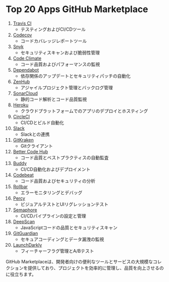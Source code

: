 # Top 20 Apps GitHub Marketplace 

1. [Travis CI](https://github.com/marketplace/travis-ci)
   - テスティングおよびCI/CDツール
2. [Codecov](https://github.com/marketplace/codecov)
   - コードカバレッジレポートツール
3. [Snyk](https://github.com/marketplace/snyk)
   - セキュリティスキャンおよび脆弱性管理
4. [Code Climate](https://github.com/marketplace/code-climate)
   - コード品質およびパフォーマンスの監視
5. [Dependabot](https://github.com/marketplace/dependabot)
   - 依存関係のアップデートとセキュリティパッチの自動化
6. [ZenHub](https://github.com/marketplace/zenhub)
   - アジャイルプロジェクト管理とバックログ管理
7. [SonarCloud](https://github.com/marketplace/sonarcloud)
   - 静的コード解析とコード品質監視
8. [Heroku](https://github.com/marketplace/heroku)
   - クラウドプラットフォームでのアプリのデプロイとホスティング
9. [CircleCI](https://github.com/marketplace/circleci)
   - CI/CDとビルド自動化
10. [Slack](https://github.com/marketplace/slack)
    - Slackとの連携
11. [GitKraken](https://github.com/marketplace/gitkraken)
    - Gitクライアント
12. [Better Code Hub](https://github.com/marketplace/better-code-hub)
    - コード品質とベストプラクティスの自動監査
13. [Buddy](https://github.com/marketplace/buddy)
    - CI/CD自動化およびデプロイメント
14. [Codebeat](https://github.com/marketplace/codebeat)
    - コード品質およびセキュリティの分析
15. [Rollbar](https://github.com/marketplace/rollbar)
    - エラーモニタリングとデバッグ
16. [Percy](https://github.com/marketplace/percy)
    - ビジュアルテストとUIリグレッションテスト
17. [Semaphore](https://github.com/marketplace/semaphore)
    - CI/CDパイプラインの設定と管理
18. [DeepScan](https://github.com/marketplace/deepscan)
    - JavaScriptコードの品質とセキュリティスキャン
19. [GitGuardian](https://github.com/marketplace/gitguardian)
    - セキュアコーディングとデータ漏洩の監視
20. [LaunchDarkly](https://github.com/marketplace/launchdarkly)
    - フィーチャーフラグ管理とA/Bテスト

GitHub Marketplaceは、開発者向けの便利なツールとサービスの大規模なコレクションを提供しており、プロジェクトを効率的に管理し、品質を向上させるのに役立ちます。
